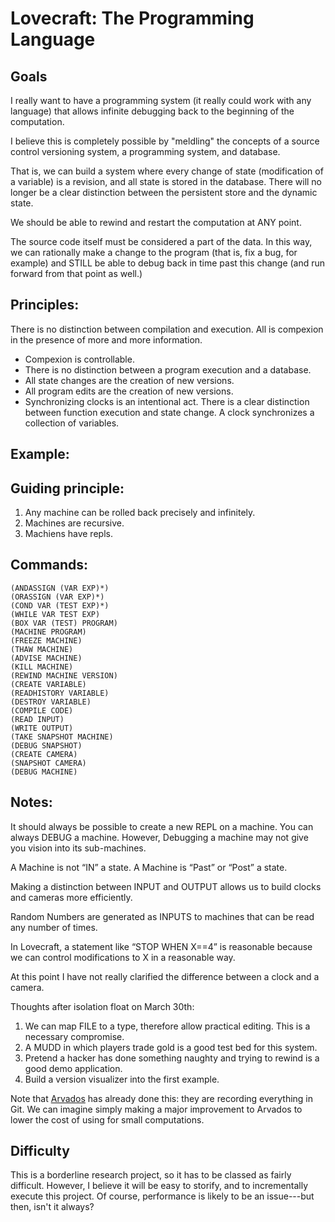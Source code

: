 # Lovecraft: The Programming Language

## Goals

I really want to have a programming system (it really could work with any language) that allows infinite debugging
back to the beginning of the computation.

I believe this is completely possible by "meldling" the concepts of a source control versioning system, a programming
system, and database.

That is, we can build a system where every change of state (modification of a variable) is a revision, and all state
is stored in the database.  There will no longer be a clear distinction between the persistent store and the dynamic state.

We should be able to rewind and restart the computation at ANY point.

The source code itself must be considered a part of the data.  In this way, we can rationally make a change to the 
program (that is, fix a bug, for example) and STILL be able to debug back in time past this change (and run forward 
from that point as well.)

## Principles:

There is no distinction between compilation and execution.  All is compexion in the presence of more and more information.
* Compexion is controllable.
* There is no distinction between a program execution and a database.
* All state changes are the creation of new versions.
* All program edits are the creation of new versions.
* Synchronizing clocks is an intentional act.
There is a clear distinction between function execution and state change.
A clock synchronizes a collection of variables.


## Example:


## Guiding principle:

1) Any machine can be rolled back precisely and infinitely.
2) Machines are recursive.
3) Machiens have repls.

## Commands:

    (ANDASSIGN (VAR EXP)*)
    (ORASSIGN (VAR EXP)*)
    (COND VAR (TEST EXP)*)
    (WHILE VAR TEST EXP)
    (BOX VAR (TEST) PROGRAM)
    (MACHINE PROGRAM)
    (FREEZE MACHINE)
    (THAW MACHINE)
    (ADVISE MACHINE)
    (KILL MACHINE)
    (REWIND MACHINE VERSION)
    (CREATE VARIABLE)
    (READHISTORY VARIABLE)
    (DESTROY VARIABLE)
    (COMPILE CODE)
    (READ INPUT)
    (WRITE OUTPUT)
    (TAKE SNAPSHOT MACHINE)
    (DEBUG SNAPSHOT)
    (CREATE CAMERA)
    (SNAPSHOT CAMERA)
    (DEBUG MACHINE)

## Notes:
It should always be possible to create a new REPL on a machine.  You can always DEBUG a machine.  However, Debugging a machine may not give you vision into its sub-machines.

A Machine is not “IN” a state.  A Machine is “Past” or “Post” a state.

Making a distinction between INPUT and OUTPUT allows us to build clocks and cameras more efficiently.

Random Numbers are generated as INPUTS to machines that can be read any number of times.

In Lovecraft, a statement like “STOP WHEN X==4” is reasonable because we can control modifications to X in a reasonable way.

At this point I have not really clarified the difference between a clock and a camera.

Thoughts after isolation float on March 30th:

1)  We can map FILE to a type, therefore allow practical editing.  This is a necessary compromise.
2)  A MUDD in which players trade gold is a good test bed for this system.
3)  Pretend a hacker has done something naughty and trying to rewind is a good demo application.
4)  Build a version visualizer into the first example.


Note that [Arvados](https://arvados.org) has already done this: they are recording everything in Git.  We can imagine simply making a major improvement to Arvados to lower the cost of using for small computations.

## Difficulty

This is a borderline research project, so it has to be classed as fairly difficult.  However, I believe it will be easy
to storify, and to incrementally execute this project.  Of course, performance is likely to be an issue---but then,
isn't it always?


